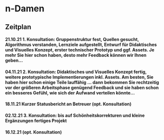 # n-Damen

## Zeitplan

#### 21.10.21 1. Konsultation: Gruppenstruktur fest, Quellen gesucht, Algorithmus verstanden, Lernziele aufgestellt, Entwurf für Didaktisches und Visuelles Konzept, erster technischer Prototyp und ggf. Assets. Je mehr Sie hier schon haben, desto mehr Feedback können wir Ihnen geben...

#### 04.11.21 2. Konsultation: Didaktisches und Visuelles Konzept fertig, weitere prototypische Implementierungen inkl. Assets. Am besten, Sie haben hier schon einige Teile lauffähig ... dann bekommen Sie rechtzeitig vor der größeren Arbeitsphase genügend Feedback und sie haben schon ein besseres Gefühl, wie sich der Aufwand verteilen könnte...

#### 18.11.21 Kurzer Statusbericht an Betreuer (opt. Konsultation)

#### 02.12.21 3. Konsultation: bis auf Schönheitskorrekturen und kleine Ergänzungen fertiges Projekt

#### 16.12.21 (opt. Konsultation)
